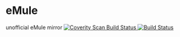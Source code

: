 # eMule
unofficial eMule mirror
<a href="https://scan.coverity.com/projects/rusingineer-emule">
  <img alt="Coverity Scan Build Status"
       src="https://scan.coverity.com/projects/9017/badge.svg"/>
</a>
[![Build Status](https://travis-ci.org/rusingineer/eMule.svg?branch=dev)](https://travis-ci.org/rusingineer/eMule)
